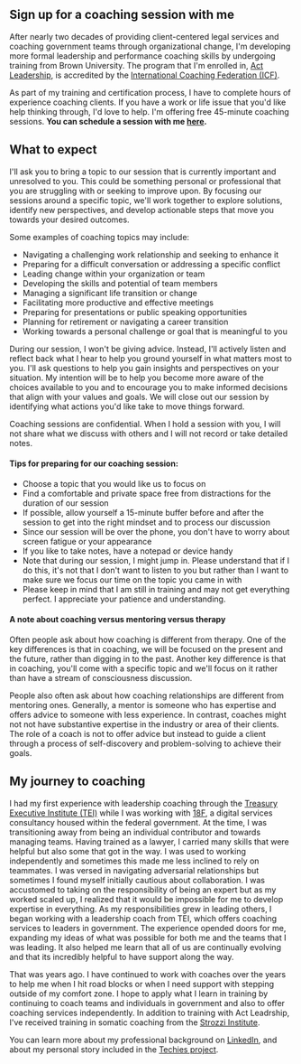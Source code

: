 ## Sign up for a coaching session with me 

After nearly two decades of providing client-centered legal services and coaching government teams through organizational change, I'm developing more formal leadership and performance coaching skills by undergoing training from Brown University. The program that I'm enrolled in, [Act Leadership](https://actleader.com/leadership-and-performance-coaching-certification/index.php?gclid=Cj0KCQjwmN2iBhCrARIsAG_G2i5RILczJFK9usxX2Vvng7lyiKANLNV3tTItxmflh5SUnTlEFUgUk7AaAsM1EALw_wcB](https://actleader.com/coach-2/)), is accredited by the [International Coaching Federation (ICF)](https://en.wikipedia.org/wiki/International_Coaching_Federation).

As part of my training and certification process, I have to complete hours of experience coaching clients. If you have a work or life issue that you'd like help thinking through, I'd love to help. I'm offering free 45-minute coaching sessions. <b>You can schedule a session with me [here](https://calendly.com/nikzei/coaching-session).</b>




## What to expect

I'll ask you to bring a topic to our session that is currently important and unresolved to you. This could be something personal or professional that you are struggling with or seeking to improve upon. By focusing our sessions around a specific topic, we'll work together to explore solutions, identify new perspectives, and develop actionable steps that move you towards your desired outcomes.

Some examples of coaching topics may include:

- Navigating a challenging work relationship and seeking to enhance it
- Preparing for a difficult conversation or addressing a specific conflict
- Leading change within your organization or team
- Developing the skills and potential of team members
- Managing a significant life transition or change
- Facilitating more productive and effective meetings
- Preparing for presentations or public speaking opportunities
- Planning for retirement or navigating a career transition
- Working towards a personal challenge or goal that is meaningful to you

During our session, I won't be giving advice. Instead, I'll actively listen and reflect back what I hear to help you ground yourself in what matters most to you. I'll ask questions to help you gain insights and perspectives on your situation. My intention will be to help you become more aware of the choices available to you and to encourage you to make informed decisions that align with your values and goals. We will close out our session by identifying what actions you'd like take to move things forward.  

Coaching sessions are confidential. When I hold a session with you, I will not share what we discuss with others and I will not record or take detailed notes.

#### Tips for preparing for our coaching session:
- Choose a topic that you would like us to focus on
- Find a comfortable and private space free from distractions for the duration of our session
- If possible, allow yourself a 15-minute buffer before and after the session to get into the right mindset and to process our discussion
- Since our session will be over the phone, you don't have to worry about screen fatigue or your appearance
- If you like to take notes, have a notepad or device handy
- Note that during our session, I might jump in. Please understand that if I do this, it's not that I don't want to listen to you but rather than I want to make sure we focus our time on the topic you came in with 
- Please keep in mind that I am still in training and may not get everything perfect. I appreciate your patience and understanding.

#### A note about coaching versus mentoring versus therapy 
Often people ask about how coaching is different from therapy. One of the key differences is that in coaching, we will be focused on the present and the future, rather than digging in to the past. Another key difference is that in coaching, you'll come with a specific topic and we'll focus on it rather than have a stream of consciousness discussion.

People also often ask about how coaching relationships are different from mentoring ones. Generally, a mentor is someone who has expertise and offers advice to someone with less experience. In contrast, coaches might not not have substantive expertise in the industry or area of their clients. The role of a coach is not to offer advice but instead to guide a client through a process of self-discovery and problem-solving to achieve their goals.



## My journey to coaching 

I had my first experience with leadership coaching through the [Treasury Executive Institute (TEI)](https://home.tei.treasury.gov/) while I was working with [18F](https://www.18f.gov), a digital services consultancy housed within the federal government. At the time, I was transitioning away from being an individual contributor and towards managing teams. Having trained as a lawyer, I carried many skills that were helpful but also some that got in the way. I was used to working independently and sometimes this made me less inclined to rely on teammates. I was versed in navigating adversarial relationships but sometimes I found myself initially cautious about collaboration. I was accustomed to taking on the responsibility of being an expert but as my worked scaled up, I realized that it would be impossible for me to develop expertise in everything. As my responsibilities grew in leading others, I began working with a leadership coach from TEI, which offers coaching services to leaders in government. The experience opended doors for me, expanding my ideas of what was possible for both me and the teams that I was leading. It also helped me learn that all of us are continually evolving and that its incredibly helpful to have support along the way. 

That was years ago. I have continued to work with coaches over the years to help me when I hit road blocks or when I need support with stepping outside of my comfort zone. I hope to apply what I learn in training by continuing to coach teams and individuals in government and also to offer coaching services independently. In addition to training with Act Leadrship, I've received training in somatic coaching from the [Strozzi Institute](https://en.wikipedia.org/wiki/Strozzi_Institute). 

You can learn more about my professional background on [LinkedIn](https://www.linkedin.com/in/nikki-zeichner-82689412), and about my personal story included in the [Techies project](https://techiesproject.com/nikki-zeichner/).

